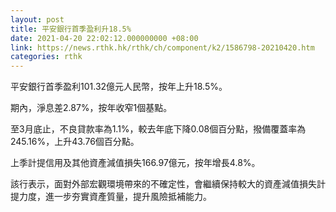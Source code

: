 ```yaml
---
layout: post
title: 平安銀行首季盈利升18.5%
date: 2021-04-20 22:02:12.000000000 +08:00
link: https://news.rthk.hk/rthk/ch/component/k2/1586798-20210420.htm
categories: rthk
---
```


平安銀行首季盈利101.32億元人民幣，按年上升18.5%。

期內，淨息差2.87%，按年收窄1個基點。

至3月底止，不良貸款率為1.1%，較去年底下降0.08個百分點，撥備覆蓋率為245.16%，上升43.76個百分點。

上季計提信用及其他資產減值損失166.97億元，按年增長4.8%。

該行表示，面對外部宏觀環境帶來的不確定性，會繼續保持較大的資產減值損失計提力度，進一步夯實資產質量，提升風險抵補能力。
